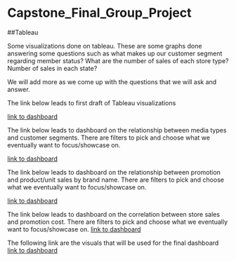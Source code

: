 # Capstone_Final_Group_Project

##Tableau 

Some visualizations done on tableau. These are some graphs done answering some questions such as what makes up our customer segment regarding member status? What are the number of sales of each store type? Number of sales in each state? 

We will add more as we come up with the questions that we will ask and answer. 

The link below leads to first draft of Tableau visualizations


[link to dashboard](https://public.tableau.com/app/profile/carlos2209/viz/FinalProjectDashboard-CustomerandStoreData/FinalProjectDashboard?publish=yes)



The link below leads to dashboard on the relationship between media types and customer segments. There are filters to pick and choose what we eventually want to focus/showcase on. 


[link to dashboard](https://public.tableau.com/app/profile/carlos2209/viz/RelationshipBetweenMediaTypesandCustomerSegments/RelationshipBetweenMediaTypesandCustomerSegments?publish=yes)






The link below leads to dashboard on the relationship between promotion and product/unit sales by brand name. There are filters to pick and choose what we eventually want to focus/showcase on. 




[link to dashboard](https://public.tableau.com/app/profile/carlos2209/viz/RelationshipBetweenPromotionandUnitSalesbyBrands/RelationshipBetweenPromotionandUnitSalesbyBrands?publish=yes)




The link below leads to dashboard on the correlation between store sales and promotion cost. There are filters to pick and choose what we eventually want to focus/showcase on. 
[link to dashboard](https://public.tableau.com/app/profile/carlos2209/viz/CorrelationBetweenStoreSalesandPromotionCost/CorrelationBetweenStoreSalesandPromotionCost?publish=yes)






The following link are the visuals that will be used for the final dashboard [link to dashboard](https://public.tableau.com/app/profile/carlos2209/viz/CorrelationBetweenStoreSalesandPromotionCost/CorrelationBetweenStoreSalesandPromotionCost?publish=yes) 

